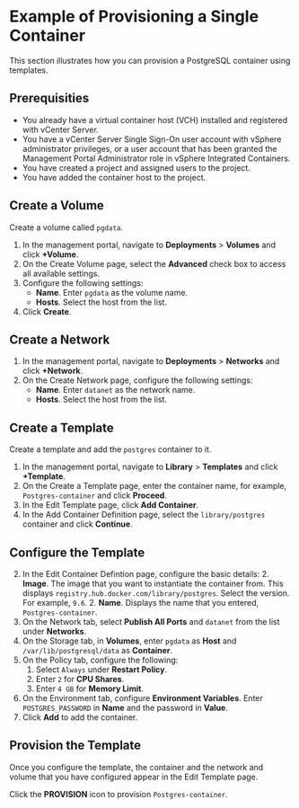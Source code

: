 # Example of Provisioning a Single Container #

This section illustrates how you can provision a PostgreSQL container using templates.

## Prerequisities ##

- You already have a virtual container host (VCH) installed and registered with vCenter Server.
- You have a vCenter Server Single Sign-On user account with vSphere administrator privileges, or a user account that has been granted the Management Portal Administrator role in vSphere Integrated Containers.
- You have created a project and assigned users to the project.
- You have added the container host to the project.

## Create a Volume ##

Create a volume called `pgdata`.

1. In the management portal, navigate to **Deployments** > **Volumes** and click **+Volume**.
2. On the Create Volume page, select the **Advanced** check box to access all available settings.
2. Configure the following settings:
    - **Name**. Enter `pgdata` as the volume name.
    - **Hosts**. Select the host from the list.
3. Click **Create**.

## Create a Network ##

1. In the management portal, navigate to **Deployments** > **Networks** and click **+Network**.
2. On the Create Network page, configure the following settings:
    - **Name**. Enter `datanet` as the network name.
    - **Hosts**. Select the host from the list.

## Create a Template ##

Create a template and add the `postgres` container to it.

1. In the management portal, navigate to **Library** > **Templates** and click **+Template**.
2. On the Create a Template page, enter the container name, for example, `Postgres-container` and click **Proceed**. 
2. In the Edit Template page, click **Add Container**. 
2. In the Add Container Definition page, select the `library/postgres` container and click **Continue**.

## Configure the Template ##

2. In the Edit Container Defintion page, configure the basic details:
    2. **Image**. The image that you want to instantiate the container from. This displays `registry.hub.docker.com/library/postgres`. Select the version. For example, `9.6`.
    2. **Name**. Displays the name that you entered, `Postgres-container`.
1. On the Network tab, select **Publish All Ports** and `datanet` from the list under **Networks**.
1. On the Storage tab, in **Volumes**, enter `pgdata` as **Host** and `/var/lib/postgresql/data` as **Container**.
1. On the Policy tab, configure the following:
    1. Select `Always` under **Restart Policy**.
    1. Enter `2` for **CPU Shares**.
    1. Enter `4 GB` for **Memory Limit**.
1. On the Environment tab, configure **Environment Variables**. Enter `POSTGRES_PASSWORD` in **Name** and the password in **Value**.
1. Click **Add** to add the container.

 
## Provision the Template ##

Once you configure the template, the container and the network and volume that you have configured appear in the Edit Template page.

Click the **PROVISION** icon to provision `Postgres-container`.
